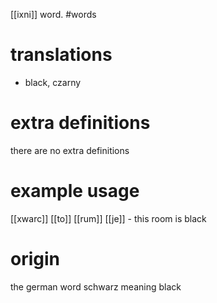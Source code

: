 [[ixni]] word.
#words
# translations
- black, czarny
# extra definitions
there are no extra definitions
# example usage
[[xwarc]] [[to]] [[rum]] [[je]] - this room is black
# origin
the german word schwarz meaning black 